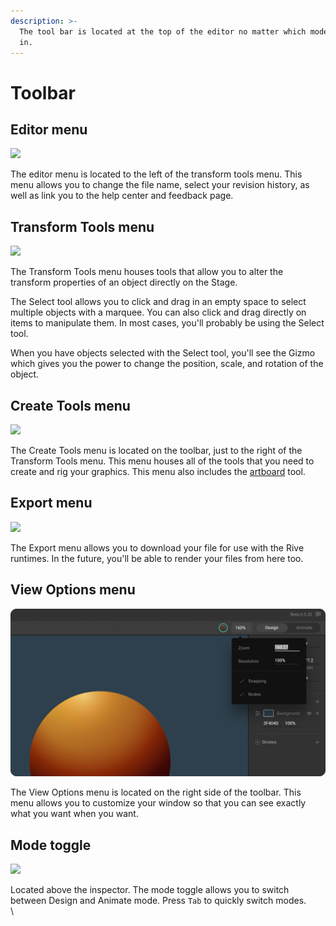 ```yaml
---
description: >-
  The tool bar is located at the top of the editor no matter which mode you are
  in.
---
```


# Toolbar

## **Editor menu**

![](<../../../.gitbook/assets/editor\_menu (1).png>)

The editor menu is located to the left of the transform tools menu. This menu allows you to change the file name, select your revision history, as well as link you to the help center and feedback page.

## **Transform Tools menu**

![](../../../.gitbook/assets/transform\_tools.png)

The Transform Tools menu houses tools that allow you to alter the transform properties of an object directly on the Stage.

The Select tool allows you to click and drag in an empty space to select multiple objects with a marquee. You can also click and drag directly on items to manipulate them. In most cases, you'll probably be using the Select tool.

When you have objects selected with the Select tool, you'll see the Gizmo which gives you the power to change the position, scale, and rotation of the object.

## **Create Tools menu**

![](../../../.gitbook/assets/create\_tools\_menu.png)

The Create Tools menu is located on the toolbar, just to the right of the Transform Tools menu. This menu houses all of the tools that you need to create and rig your graphics. This menu also includes the [artboard](../artboards/) tool.

## **Export menu**

![](../../../.gitbook/assets/export\_menu.png)

The Export menu allows you to download your file for use with the Rive runtimes. In the future, you'll be able to render your files from here too.

## **View Options menu**

![](../../../.gitbook/assets/view.png)

The View Options menu is located on the right side of the toolbar. This menu allows you to customize your window so that you can see exactly what you want when you want.

## **Mode toggle**

![](../../../.gitbook/assets/mode\_toggle.png)

Located above the inspector. The mode toggle allows you to switch between Design and Animate mode. Press `Tab` to quickly switch modes.\
\
